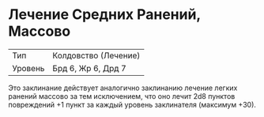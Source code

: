 # Лечение Средних Ранений, Массово

| | |
|---|---|
|Тип|Колдовство (Лечение)|
|Уровень| Брд 6, Жр 6, Дрд 7|

Это заклинание действует аналогично заклинанию лечение легких ранений массово за тем исключением, что оно лечит 2d8 пунктов повреждений +1 пункт за каждый уровень заклинателя (максимум +30).